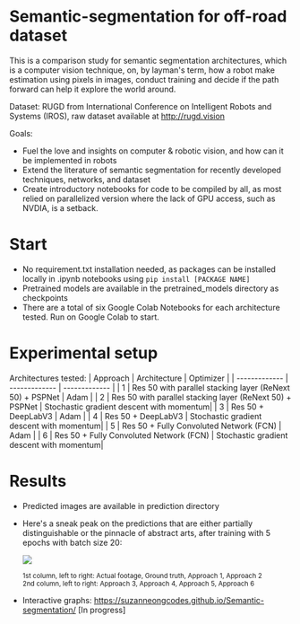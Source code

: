 # Semantic-segmentation for off-road dataset
This is a comparison study for semantic segmentation architectures, which is a computer vision technique, on, by layman's term, how a robot make estimation using pixels in images, conduct training and decide if the path forward can help it explore the world around. 

Dataset: RUGD from International Conference on Intelligent Robots and Systems (IROS), raw dataset available at http://rugd.vision

Goals:
- Fuel the love and insights on computer & robotic vision, and how can it be implemented in robots
- Extend the literature of semantic segmentation for recently developed techniques, networks, and dataset
- Create introductory notebooks for code to be compiled by all, as most relied on parallelized version where the lack of GPU access, such as NVDIA, is a setback. 

# Start
- No requirement.txt installation needed, as packages can be installed locally in .ipynb notebooks using `pip install [PACKAGE NAME]`
- Pretrained models are available in the pretrained_models directory as checkpoints
- There are a total of six Google Colab Notebooks for each architecture tested. Run on Google Colab to start. 

# Experimental setup
Architectures tested:
| Approach | Architecture | Optimizer |
| ------------- | ------------- | ------------- |
| 1 | Res 50 with parallel stacking layer (ReNext 50) + PSPNet  | Adam |
| 2 | Res 50 with parallel stacking layer (ReNext 50) + PSPNet  | Stochastic gradient descent with momentum|
| 3 | Res 50 + DeepLabV3  | Adam |
| 4 | Res 50 + DeepLabV3  | Stochastic gradient descent with momentum|
| 5 | Res 50 + Fully Convoluted Network (FCN)  | Adam |
| 6 | Res 50 + Fully Convoluted Network (FCN)  | Stochastic gradient descent with momentum|

# Results
- Predicted images are available in prediction directory
- Here's a sneak peak on the predictions that are either partially distinguishable or the pinnacle of abstract arts, after training with 5 epochs with batch size 20:

    ![](https://github.com/SuzanneOngCodes/Semantic-segmentation/blob/344b5c45919d6767aae1221898e0f1dd864b940f/project.gif)
    
    <sub> 1st column, left to right: Actual footage, Ground truth, Approach 1, Approach 2<br>2nd column, left to right: Approach 3, Approach 4, Approach 5, Approach 6</sub>

- Interactive graphs: https://suzanneongcodes.github.io/Semantic-segmentation/ [In progress]
